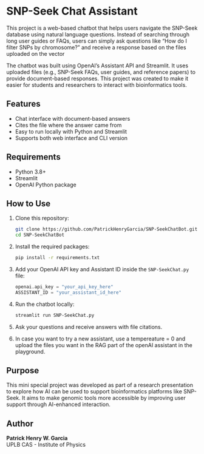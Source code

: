 # SNP-Seek Chat Assistant

This project is a web-based chatbot that helps users navigate the SNP-Seek database using natural language questions. Instead of searching through long user guides or FAQs, users can simply ask questions like “How do I filter SNPs by chromosome?” and receive a response based on the files uploaded on the vector

The chatbot was built using OpenAI’s Assistant API and Streamlit. It uses uploaded files (e.g., SNP-Seek FAQs, user guides, and reference papers) to provide document-based responses. This project was created to make it easier for students and researchers to interact with bioinformatics tools.

## Features

- Chat interface with document-based answers
- Cites the file where the answer came from
- Easy to run locally with Python and Streamlit
- Supports both web interface and CLI version

## Requirements

- Python 3.8+
- Streamlit
- OpenAI Python package

## How to Use

1. Clone this repository:
   ```bash
   git clone https://github.com/PatrickHenryGarcia/SNP-SeekChatBot.git
   cd SNP-SeekChatBot
   ```

2. Install the required packages:
   ```bash
   pip install -r requirements.txt
   ```

3. Add your OpenAI API key and Assistant ID inside the `SNP-SeekChat.py` file:
   ```python
   openai.api_key = "your_api_key_here"
   ASSISTANT_ID = "your_assistant_id_here"
   ```

4. Run the chatbot locally:
   ```bash
   streamlit run SNP-SeekChat.py
   ```

5. Ask your questions and receive answers with file citations.
6. In case you want to try a new assistant, use a tempereature = 0 and upload the files you want in the RAG part of the openAI assistant in the playground. 

## Purpose

This mini special project was developed as part of a research presentation to explore how AI can be used to support bioinformatics platforms like SNP-Seek. It aims to make genomic tools more accessible by improving user support through AI-enhanced interaction.

## Author

**Patrick Henry W. Garcia**  
UPLB CAS - Institute of Physics
